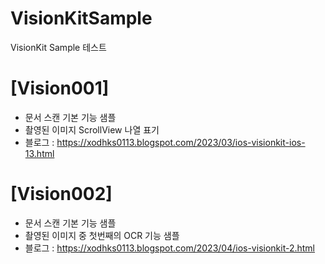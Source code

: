# VisionKitSample
VisionKit Sample 테스트

# [Vision001]
- 문서 스캔 기본 기능 샘플
- 촬영된 이미지 ScrollView 나열 표기
- 블로그 : https://xodhks0113.blogspot.com/2023/03/ios-visionkit-ios-13.html

# [Vision002]
- 문서 스캔 기본 기능 샘플
- 촬영된 이미지 중 첫번째의 OCR 기능 샘플
- 블로그 : https://xodhks0113.blogspot.com/2023/04/ios-visionkit-2.html

